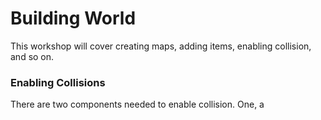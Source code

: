 # Building World

This workshop will cover creating maps, adding items, enabling collision, and so on.

### Enabling Collisions

There are two components needed to enable collision. One, a 
